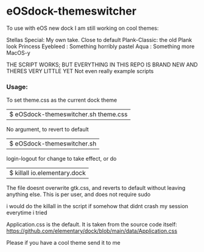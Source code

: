 
# eOSdock-themeswitcher

To use with eOS new dock
I am still working on cool themes:

Stellas Special: My own take. Close to default
Plank-Classic: the old Plank look
Princess Eyebleed : Something horribly pastel
Aqua : Something more MacOS-y

THE SCRIPT WORKS; BUT EVERYTHING IN THIS REPO IS BRAND NEW AND THERES VERY LITTLE YET
Not even really example scripts


### Usage:

To set theme.css as the current dock theme
<table><tr><td>$ eOSdock-themeswitcher.sh theme.css</td></tr></table>


No argument, to revert to default
<table><tr><td>$ eOSdock-themeswitcher.sh</td></tr></table>


login-logout for change to take effect, or do
<table><tr><td>$ killall io.elementary.dock</td></tr></table>


The file doesnt overwrite gtk.css, and reverts to default without leaving anything else.
This is per user, and does not require sudo

i would do the killall in the script if somehow that didnt crash my session everytime i tried

Application.css is the default. It is taken from the source code itself:
https://github.com/elementary/dock/blob/main/data/Application.css

Please if you have a cool theme send it to me
